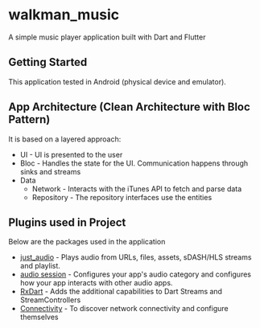 # walkman_music

A simple music player application built with Dart and Flutter

## Getting Started

This application tested in Android (physical device and emulator).

## App Architecture (Clean Architecture with Bloc Pattern)

It is based on a layered approach:

* UI - UI is presented to the user 
* Bloc - Handles the state for the UI. Communication happens through sinks and streams
* Data 
     * Network - Interacts with the iTunes API to fetch and parse data
     * Repository - The repository interfaces use the entities
         

## Plugins used in Project

Below are the packages used in the application

* [just_audio](https://pub.dev/packages/just_audio) -  Plays audio from URLs, files, assets, sDASH/HLS streams and playlist. 
* [audio session](pub.dev/packages/audio_session) - Configures your app's audio category and configures how your app interacts with other audio apps.
* [RxDart](https://pub.dev/packages/rxdart) - Adds the additional capabilities to Dart Streams and StreamControllers
* [Connectivity](https://pub.dev/packages/connectivity) - To discover network connectivity and configure themselves